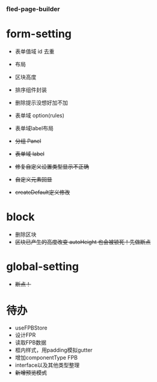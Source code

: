 ### fled-page-builder

# form-setting


- 表单值域 id 去重
- 布局
- 区块高度
- 排序组件封装
- 删除提示没想好加不加
- 表单域 option(rules)
- 表单域label布局

- ~~分组 Panel~~
- ~~表单域 label~~
- ~~修复自定义设置类型显示不正确~~
- ~~自定义元素回显~~
- ~~createDefault定义修改~~

# block

- 删除区块
- ~~区块已产生的高度改变 autoHeight 也会被锁死！先做断点~~

# global-setting

- ~~断点！~~

# 待办
- useFPBStore
- 设计FPR
- 读取FPB数据
- 框内样式，用padding模拟gutter
- 增加componentType FPB
- interface以及其他类型整理
- ~~新增预览模式~~
